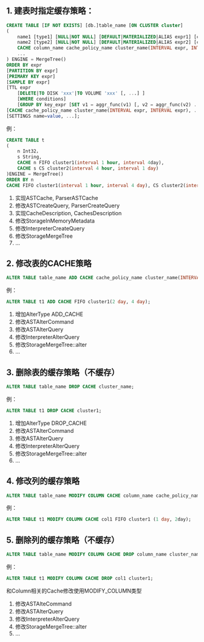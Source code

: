 ## 1. 建表时指定缓存策略：

```sql
CREATE TABLE [IF NOT EXISTS] [db.]table_name [ON CLUSTER cluster]
(
    name1 [type1] [NULL|NOT NULL] [DEFAULT|MATERIALIZED|ALIAS expr1] [compression_codec] [TTL expr1],
    name2 [type2] [NULL|NOT NULL] [DEFAULT|MATERIALIZED|ALIAS expr2] [compression_codec] [TTL expr2],
    CACHE column_name cache_policy_name cluster_name(INTERVAL expr, INTERVAL expr),
    ...
) ENGINE = MergeTree()
ORDER BY expr
[PARTITION BY expr]
[PRIMARY KEY expr]
[SAMPLE BY expr]
[TTL expr
    [DELETE|TO DISK 'xxx'|TO VOLUME 'xxx' [, ...] ]
    [WHERE conditions]
    [GROUP BY key_expr [SET v1 = aggr_func(v1) [, v2 = aggr_func(v2) ...]] ] ]
[CACHE cache_policy_name cluster_name(INTERVAL expr, INTERVAL expr), ...]
[SETTINGS name=value, ...];
```

例：

```sql
CREATE TABLE t
(
    n Int32，
    s String,
    CACHE n FIFO cluster1(interval 1 hour, interval 4day),
    CACHE s CS cluster2(interval 4 hour, interval 1 day)
)ENGINE = MergeTree()
ORDER BY n
CACHE FIFO cluster1(interval 1 hour, interval 4 day), CS cluster2(interval 1 hour, interval 2 hour);
```

1. 实现ASTCache, ParserASTCache
2. 修改ASTCreateQuery, ParserCreateQuery
3. 实现CacheDescription, CachesDescription
4. 修改StorageInMemoryMetadata
5. 修改InterpreterCreateQuery
6. 修改StorageMergeTree
7. …

## 2. 修改表的CACHE策略

```sql
ALTER TABLE table_name ADD CACHE cache_policy_name cluster_name(INTERVAL expr, INTERVAL expr);
```

例：

```sql
ALTER TABLE t1 ADD CACHE FIFO cluster1(2 day, 4 day);
```

1. 增加AlterType ADD_CACHE
2. 修改ASTAlterCommand
3. 修改ASTAlterQuery
4. 修改InterpreterAlterQuery
5. 修改StorageMergeTree::alter
6. …

## 3. 删除表的缓存策略（不缓存）

```sql
ALTER TABLE table_name DROP CACHE cluster_name;
```

例：

```sql
ALTER TABLE t1 DROP CACHE cluster1;
```

1. 增加AlterType DROP_CACHE
2. 修改ASTAlterCommand
3. 修改ASTAlterQuery
4. 修改InterpreterAlterQuery
5. 修改StorageMergeTree::alter
6. …

## 4. 修改列的缓存策略

```sql
ALTER TABLE table_name MODIFY COLUMN CACHE column_name cache_policy_name cluster_name( INTERVAL expr, INTERVAL expr);
```

例：

```sql
ALTER TABLE t1 MODIFY COLUMN CACHE col1 FIFO cluster1 (1 day, 2day);
```

## 5. 删除列的缓存策略（不缓存）

```sql
ALTER TABLE table_name MODIFY COLUMN CACHE DROP column_name cluster_name;
```

例：

```sql
ALTER TABLE t1 MODIFY COLUMN CACHE DROP col1 cluster1;
```

和Column相关的Cache修改使用MODIFY_COLUMN类型

1. 修改ASTAlteCommand
2. 修改ASTAlterQuery
3. 修改InterpreterAlterQuery
4. 修改StorageMergeTree::alter
5. …
